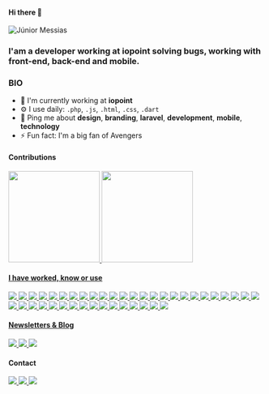 #### Hi there 👋

![Júnior Messias](https://img.shields.io/badge/jr-messias-brightgreen)

### I'am a developer working at iopoint solving bugs, working with front-end, back-end and mobile.

### BIO
- 🏢 I'm currently working at **iopoint**
- ⚙️ I use daily: `.php`, `.js`, `.html`, `.css`, `.dart`
- 💬 Ping me about **design**, **branding**, **laravel**, **development**, **mobile**, **technology**
- ⚡️ Fun fact: I'm a big fan of Avengers

#### Contributions
<div>
<a href="https://github.com/jrmessias">
<img height="180em" src="https://github-readme-stats.vercel.app/api/top-langs/?username=jrmessias&layout=compact&langs_count=7&theme=dracula"/>
<img height="180em" src="https://github-readme-stats.vercel.app/api?username=jrmessias&show_icons=true&theme=dracula&include_all_commits=true&count_private=true"/>
</div>

#### I have worked, know or use
<img src="https://img.shields.io/badge/MariaDB-003545?style=for-the-badge&logo=mariadb&logoColor=white"/>
<img src="https://img.shields.io/badge/MySQL-005C84?style=for-the-badge&logo=mysql&logoColor=white"/>
<img src="https://img.shields.io/badge/SQLite-07405E?style=for-the-badge&logo=sqlite&logoColor=white"/>
<img src="https://img.shields.io/badge/firebase-ffca28?style=for-the-badge&logo=firebase&logoColor=black"/>
  
<img src="https://img.shields.io/badge/Angular-DD0031?style=for-the-badge&logo=angular&logoColor=white"/>
<img src="https://img.shields.io/badge/Bootstrap-563D7C?style=for-the-badge&logo=bootstrap&logoColor=white">

<img src="https://img.shields.io/badge/Postman-FF6C37?style=for-the-badge&logo=Postman&logoColor=white">
<img src="https://img.shields.io/badge/GitKraken-179287?style=for-the-badge&logo=GitKraken&logoColor=white">
<img src="https://img.shields.io/badge/Google_chrome-4285F4?style=for-the-badge&logo=Google-chrome&logoColor=white">

<img src="https://img.shields.io/badge/Jekyll-CC0000?style=for-the-badge&logo=Jekyll&logoColor=white">
<img src="https://img.shields.io/badge/Jigsaw-884992?style=for-the-badge&logo=Jigsaw&logoColor=white">
<img src="https://img.shields.io/badge/Wordpress-21759B?style=for-the-badge&logo=wordpress&logoColor=white">

<img src="https://img.shields.io/badge/Composer-885630?style=for-the-badge&logo=Composer&logoColor=white">  
<img src="https://img.shields.io/badge/Laravel-FF2D20?style=for-the-badge&logo=laravel&logoColor=white">
<!--<img src="https://img.shields.io/badge/Node.js-339933?style=for-the-badge&logo=nodedotjs&logoColor=white">-->
<img src="https://img.shields.io/badge/npm-CB3837?style=for-the-badge&logo=npm&logoColor=white">
<!--<img src="https://img.shields.io/badge/Yarn-2C8EBB?style=for-the-badge&logo=yarn&logoColor=white">-->
  
<img src="https://img.shields.io/badge/Sass-CC6699?style=for-the-badge&logo=sass&logoColor=white">
<img src="https://img.shields.io/badge/Tailwind_CSS-38B2AC?style=for-the-badge&logo=tailwind-css&logoColor=white">
<img src="https://img.shields.io/badge/Wampp-f70094?style=for-the-badge&logo=wampp&logoColor=white">

<img src="https://img.shields.io/badge/Discord-5865F2?style=for-the-badge&logo=discord&logoColor=white">
<img src="https://img.shields.io/badge/Slack-4A154B?style=for-the-badge&logo=slack&logoColor=white">

<img src="https://img.shields.io/badge/Android_Studio-3DDC84?style=for-the-badge&logo=android-studio&logoColor=white">
<img src="https://img.shields.io/badge/-PHPStorm-181717?style=for-the-badge&logo=phpstorm&logoColor=white">
<img src="https://img.shields.io/badge/sublime_text-%23575757.svg?&style=for-the-badge&logo=sublime-text&logoColor=important">

<img src="https://img.shields.io/badge/CSS3-1572B6?style=for-the-badge&logo=css3&logoColor=white">
<img src="https://img.shields.io/badge/HTML5-E34F26?style=for-the-badge&logo=html5&logoColor=white">
<img src="https://img.shields.io/badge/JavaScript-323330?style=for-the-badge&logo=javascript&logoColor=F7DF1E">
<img src="https://img.shields.io/badge/json-5E5C5C?style=for-the-badge&logo=json&logoColor=white">
<img src="https://img.shields.io/badge/PHP-777BB4?style=for-the-badge&logo=php&logoColor=white">
<img src="https://img.shields.io/badge/Flutter-02569B?style=for-the-badge&logo=flutter&logoColor=white">

<img src="https://img.shields.io/badge/Notion-000000?style=for-the-badge&logo=notion&logoColor=white">
<img src="https://img.shields.io/badge/Bitbucket-0747a6?style=for-the-badge&logo=bitbucket&logoColor=white">
<img src="https://img.shields.io/badge/GitHub-100000?style=for-the-badge&logo=github&logoColor=white">
<img src="https://img.shields.io/badge/Jira-0052CC?style=for-the-badge&logo=Jira&logoColor=white">  

<img src="https://img.shields.io/badge/Android-3DDC84?style=for-the-badge&logo=android&logoColor=white">
<img src="https://img.shields.io/badge/Windows-0078D6?style=for-the-badge&logo=windows&logoColor=white">

<img src="https://img.shields.io/badge/Netflix-E50914?style=for-the-badge&logo=netflix&logoColor=white">
<img src="https://img.shields.io/badge/YouTube-FF0000?style=for-the-badge&logo=youtube&logoColor=white">
<img src="https://img.shields.io/badge/Google_Play-414141?style=for-the-badge&logo=google-play&logoColor=white">
<img src="https://img.shields.io/badge/Amazon%20Prime-00A8E1?style=for-the-badge&logo=netflix&logoColor=white">
  
<img src="https://img.shields.io/badge/dell-007DB8?style=for-the-badge&logo=dell&logoColor=white">
<img src="https://img.shields.io/badge/avell-333333?style=for-the-badge&logo=avell&logoColor=white">
  
#### Newsletters & Blog
<img src="https://img.shields.io/badge/Laravel_News-ff2d20?style=for-the-badge&logoColor=white">
<a href="https://thenewscc.com.br/indicacao?grsf=5bowu6" target="_blank">
  <img src="https://img.shields.io/badge/thenews.cc-ffcf00?style=for-the-badge&logoColor=white">
</a>
<a href="https://filipedeschamps.com.br/newsletter" target="_blank">
  <img src="https://img.shields.io/badge/Felipe_Dechamps-0A0A0A?style=for-the-badge&logoColor=white">
</a>
  
#### Contact
<div>
<a href="https://instagram.com/jrmessias.dev" target="_blank">
  <img src="https://img.shields.io/badge/-Instagram-%23E4405F?style=for-the-badge&logo=instagram&logoColor=white"/>
</a>
<a href = "mailto:jrmessias@gmail.com" target="_blank">
<img src="https://img.shields.io/badge/Gmail-D14836?style=for-the-badge&logo=gmail&logoColor=white"/>
</a>
<a href="https://www.linkedin.com/in/jrmessias" target="_blank">
  <img src="https://img.shields.io/badge/-LinkedIn-%230077B5?style=for-the-badge&logo=linkedin&logoColor=white"/>
</a>   
</div>
